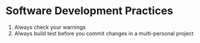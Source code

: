 # Software Development Practices

1. Always check your warnings
2. Always build test before you commit changes in a multi-personal project

